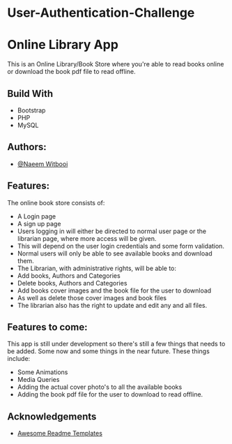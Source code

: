 # User-Authentication-Challenge


# Online Library App
This is an Online Library/Book Store where you're able to read books online or download the book pdf file to read offline.


## Build With

- Bootstrap  
- PHP 
- MySQL 


## Authors:

- [@Naeem Witbooi](https://github.com/Naeem-wq)


## Features:

The online book store consists of:

* A Login page
* A sign up page
* Users logging in will either be directed to normal user page or the librarian page, where more access will be given.
* This will depend on the user login credentials and some form validation.
* Normal users will only be able to see available books and download them.
* The Librarian, with administrative rights, will be able to:
* Add books, Authors and Categories
* Delete books, Authors and Categories
* Add books cover images and the book file for the user to download
* As well as delete those cover images and book files
* The librarian also has the right to update and edit any and all files.


## Features to come:

This app is still under development so there's still a few things that needs to be added.
Some now and some things in the near future. These things include:

* Some Animations
* Media Queries
* Adding the actual cover photo's to all the available books
* Adding the book pdf file for the user to download to read offline.
## Acknowledgements

 - [Awesome Readme Templates](https://awesomeopensource.com/project/elangosundar/awesome-README-templates)
